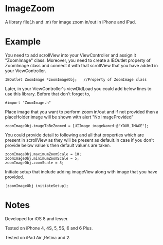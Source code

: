 ImageZoom
=========

A library file(.h and .m) for image zoom in/out in iPhone and iPad.

Example
=======

You need to add scrollView into your ViewController and assign it "ZoomImage" class. Moreover, you need to create a IBOutlet property of ZoomImage class and connect it with that scrollView that you have added in your ViewController.

    IBOutlet ZoomImage *zoomImageObj;   //Property of ZoomImage class

Later, in your ViewController's viewDidLoad you could add below lines to use this library. Before that don't forget to,

    #import "ZoomImage.h"

Place image that you want to perform zoom in/out and if not provided then a placeHolder image will be shown with alert "No ImageProvided"

    zoomImageObj.imageToBeZoomed = [UIImage imageNamed:@"YOUR_IMAGE"];        
    
You could provide detail to following and all that properties which are present in scrollView as they will be present as default.In case if you don't provide below value's then default value's are taken.

    zoomImageObj.maximumZoomScale = 10;
    zoomImageObj.minimumZoomScale = 5;
    zoomImageObj.zoomScale = 3;

Initiate setup that include adding imageView along with image that you have provided.

    [zoomImageObj initiateSetup];         

Notes
=====
Developed for iOS 8 and lesser. 

Tested on iPhone 4, 4S, 5, 5S, 6 and 6 Plus.

Tested on iPad Air ,Retina and 2.
